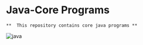 #  Java-Core Programs 
	**  This repository contains core java programs **


 
![java](https://github.com/nehachristma/Java/assets/69244702/bbc7a4c8-214c-4551-9cf1-2c5ef8110fef)
